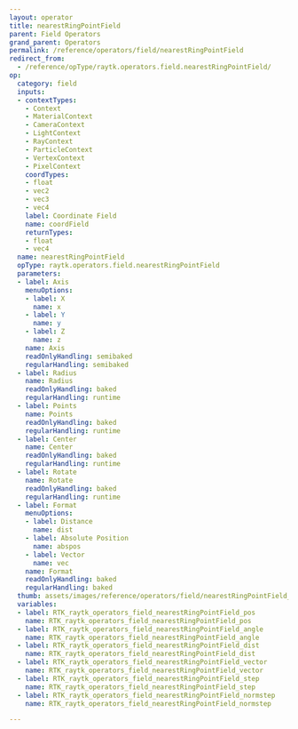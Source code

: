```yaml
---
layout: operator
title: nearestRingPointField
parent: Field Operators
grand_parent: Operators
permalink: /reference/operators/field/nearestRingPointField
redirect_from:
  - /reference/opType/raytk.operators.field.nearestRingPointField/
op:
  category: field
  inputs:
  - contextTypes:
    - Context
    - MaterialContext
    - CameraContext
    - LightContext
    - RayContext
    - ParticleContext
    - VertexContext
    - PixelContext
    coordTypes:
    - float
    - vec2
    - vec3
    - vec4
    label: Coordinate Field
    name: coordField
    returnTypes:
    - float
    - vec4
  name: nearestRingPointField
  opType: raytk.operators.field.nearestRingPointField
  parameters:
  - label: Axis
    menuOptions:
    - label: X
      name: x
    - label: Y
      name: y
    - label: Z
      name: z
    name: Axis
    readOnlyHandling: semibaked
    regularHandling: semibaked
  - label: Radius
    name: Radius
    readOnlyHandling: baked
    regularHandling: runtime
  - label: Points
    name: Points
    readOnlyHandling: baked
    regularHandling: runtime
  - label: Center
    name: Center
    readOnlyHandling: baked
    regularHandling: runtime
  - label: Rotate
    name: Rotate
    readOnlyHandling: baked
    regularHandling: runtime
  - label: Format
    menuOptions:
    - label: Distance
      name: dist
    - label: Absolute Position
      name: abspos
    - label: Vector
      name: vec
    name: Format
    readOnlyHandling: baked
    regularHandling: baked
  thumb: assets/images/reference/operators/field/nearestRingPointField_thumb.png
  variables:
  - label: RTK_raytk_operators_field_nearestRingPointField_pos
    name: RTK_raytk_operators_field_nearestRingPointField_pos
  - label: RTK_raytk_operators_field_nearestRingPointField_angle
    name: RTK_raytk_operators_field_nearestRingPointField_angle
  - label: RTK_raytk_operators_field_nearestRingPointField_dist
    name: RTK_raytk_operators_field_nearestRingPointField_dist
  - label: RTK_raytk_operators_field_nearestRingPointField_vector
    name: RTK_raytk_operators_field_nearestRingPointField_vector
  - label: RTK_raytk_operators_field_nearestRingPointField_step
    name: RTK_raytk_operators_field_nearestRingPointField_step
  - label: RTK_raytk_operators_field_nearestRingPointField_normstep
    name: RTK_raytk_operators_field_nearestRingPointField_normstep

---
```

